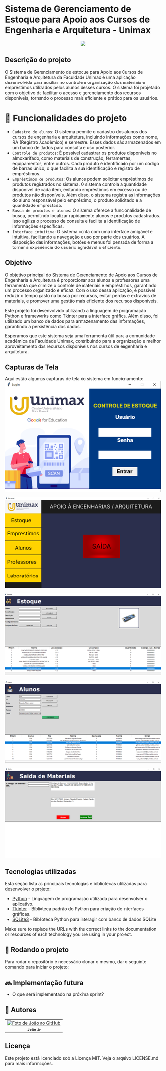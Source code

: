 # Sistema de Gerenciamento de Estoque para Apoio aos Cursos de Engenharia e Arquitetura - Unimax

<p align="center">
   <img src="http://img.shields.io/static/v1?label=STATUS&message=EM%20DESENVOLVIMENTO&color=RED&style=for-the-badge" #vitrinedev/>
</p>

## Descrição do projeto
O Sistema de Gerenciamento de estoque para Apoio aos Cursos de Engenharia e Arquitetura da Faculdade Unimax é uma aplicação desenvolvida para auxiliar no controle e organização dos materiais e empréstimos utilizados pelos alunos desses cursos. O sistema foi projetado com o objetivo de facilitar o acesso e gerenciamento dos recursos disponíveis, tornando o processo mais eficiente e prático para os usuários.

# :hammer: Funcionalidades do projeto

- `Cadastro de alunos`: O sistema permite o cadastro dos alunos dos cursos de engenharia e arquitetura, incluindo informações como nome, RA (Registro Acadêmico) e semestre. Esses dados são armazenados em um banco de dados para consulta e uso posterior.
- `Controle de produtos`: É possível cadastrar os produtos disponíveis no almoxarifado, como materiais de construção, ferramentas, equipamentos, entre outros. Cada produto é identificado por um código de barras único, o que facilita a sua identificação e registro de empréstimos.
- `Empréstimos de produtos`: Os alunos podem solicitar empréstimos de produtos registrados no sistema. O sistema controla a quantidade disponível de cada item, evitando empréstimos em excesso ou de produtos não disponíveis. Além disso, o sistema registra as informações do aluno responsável pelo empréstimo, o produto solicitado e a quantidade emprestada.
- `Busca de produtos e alunos`: O sistema oferece a funcionalidade de busca, permitindo localizar rapidamente alunos e produtos cadastrados. Isso agiliza o processo de consulta e facilita a identificação de informações específicas.
- `Interface intuitiva`: O sistema conta com uma interface amigável e intuitiva, facilitando a navegação e uso por parte dos usuários. A disposição das informações, botões e menus foi pensada de forma a tornar a experiência do usuário agradável e eficiente.
## Objetivo
O objetivo principal do Sistema de Gerenciamento de Apoio aos Cursos de Engenharia e Arquitetura é proporcionar aos alunos e professores uma ferramenta que otimize o controle de materiais e empréstimos, garantindo um processo organizado e eficaz. Com o uso dessa aplicação, é possível reduzir o tempo gasto na busca por recursos, evitar perdas e extravios de materiais, e promover uma gestão mais eficiente dos recursos disponíveis.

Este projeto foi desenvolvido utilizando a linguagem de programação Python e frameworks como Tkinter para a interface gráfica. Além disso, foi utilizado um banco de dados para armazenamento das informações, garantindo a persistência dos dados.

Esperamos que este sistema seja uma ferramenta útil para a comunidade acadêmica da Faculdade Unimax, contribuindo para a organização e melhor aproveitamento dos recursos disponíveis nos cursos de engenharia e arquitetura.

## Capturas de Tela
Aqui estão algumas capturas de tela do sistema em funcionamento:
![Descrição do projeto GlicoCare, onde se tem um paciente medindo glicose com um glicosímetro, conectado via Bluetooth ao aplicativo que o profissional da saúde tem acesso.](https://github.com/joaodrj/Almoxarifado-Unimax/blob/main/imagens_capturaTela/login.png)
</p>

![Descrição do projeto GlicoCare, onde se tem um paciente medindo glicose com um glicosímetro, conectado via Bluetooth ao aplicativo que o profissional da saúde tem acesso.](https://github.com/joaodrj/Almoxarifado-Unimax/blob/main/imagens_capturaTela/telaInicial.png)
</p>

![Descrição do projeto GlicoCare, onde se tem um paciente medindo glicose com um glicosímetro, conectado via Bluetooth ao aplicativo que o profissional da saúde tem acesso.](https://github.com/joaodrj/Almoxarifado-Unimax/blob/main/imagens_capturaTela/telaEstoque.png)
</p>

![Descrição do projeto GlicoCare, onde se tem um paciente medindo glicose com um glicosímetro, conectado via Bluetooth ao aplicativo que o profissional da saúde tem acesso.](https://github.com/joaodrj/Almoxarifado-Unimax/blob/main/imagens_capturaTela/telaAlunos.png)
</p>

![Descrição do projeto GlicoCare, onde se tem um paciente medindo glicose com um glicosímetro, conectado via Bluetooth ao aplicativo que o profissional da saúde tem acesso.](https://github.com/joaodrj/Almoxarifado-Unimax/blob/main/imagens_capturaTela/telaSaida.png)
</p>

## Tecnologias utilizadas

Esta seção lista as principais tecnologias e bibliotecas utilizadas para desenvolver o projeto:



* [Python](https://www.python.org/) - Linguagem de programação utilizada para desenvolver o aplicativo.
* [Tkinter](https://docs.python.org/3/library/tkinter.html) -  Biblioteca padrão do Python para criação de interfaces gráficas.
* [SQLite3](https://docs.python.org/3/library/sqlite3.html) - Biblioteca Python para interagir com banco de dados SQLite

Make sure to replace the URLs with the correct links to the documentation or resources of each technology you are using in your project.



## :rocket: Rodando o projeto
Para rodar o repositório é necessário clonar o mesmo, dar o seguinte comando para iniciar o projeto:


## :soon: Implementação futura
* O que será implementado na próxima sprint?


## :handshake: Autores
<table>
  <tr>
    <td align="center">
      <a href="http://github.com/joaodrj">
        <img src="https://avatars.githubusercontent.com/u/62823813?s=400&u=9701c862c3511636ce79d721359fa49f3560dff1&v=4" width="100px;" alt="Foto de João no GitHub"/><br>
        <sub>
          <b>João Jr</b>
        </sub>
      </a>
    </td>
  </tr>
</table>


## Licença
Este projeto está licenciado sob a Licença MIT. Veja o arquivo LICENSE.md para mais informações.

